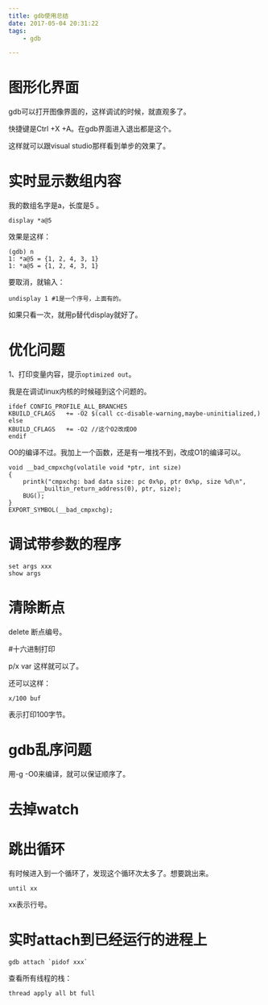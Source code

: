 ```yaml
---
title: gdb使用总结
date: 2017-05-04 20:31:22
tags:
	- gdb

---
```




# 图形化界面

gdb可以打开图像界面的，这样调试的时候，就直观多了。

快捷键是Ctrl +X +A。在gdb界面进入退出都是这个。

这样就可以跟visual studio那样看到单步的效果了。



# 实时显示数组内容

我的数组名字是a，长度是5 。

```
display *a@5
```

效果是这样：

```
(gdb) n
1: *a@5 = {1, 2, 4, 3, 1}
1: *a@5 = {1, 2, 4, 3, 1}
```

要取消，就输入：

```
undisplay 1 #1是一个序号，上面有的。
```

如果只看一次，就用p替代display就好了。

# 优化问题

1、打印变量内容，提示`optimized out`。

我是在调试linux内核的时候碰到这个问题的。

```
ifdef CONFIG_PROFILE_ALL_BRANCHES
KBUILD_CFLAGS	+= -O2 $(call cc-disable-warning,maybe-uninitialized,)
else
KBUILD_CFLAGS   += -O2 //这个O2改成O0
endif
```

O0的编译不过。我加上一个函数，还是有一堆找不到，改成O1的编译可以。

```
void __bad_cmpxchg(volatile void *ptr, int size)
{
	printk("cmpxchg: bad data size: pc 0x%p, ptr 0x%p, size %d\n",
		__builtin_return_address(0), ptr, size);
	BUG();
}
EXPORT_SYMBOL(__bad_cmpxchg);
```

# 调试带参数的程序

```
set args xxx
show args
```

# 清除断点

delete 断点编号。



#十六进制打印

p/x var 这样就可以了。

还可以这样：

```
x/100 buf
```

表示打印100字节。



# gdb乱序问题

用-g -O0来编译，就可以保证顺序了。



# 去掉watch



# 跳出循环

有时候进入到一个循环了，发现这个循环次太多了。想要跳出来。

```
until xx
```

xx表示行号。



# 实时attach到已经运行的进程上

```
gdb attach `pidof xxx`
```

查看所有线程的栈：

```
thread apply all bt full 
```

